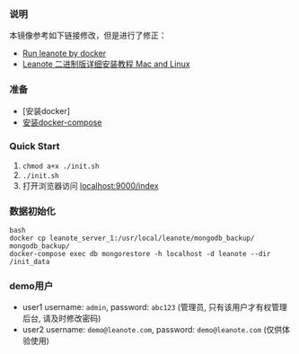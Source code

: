 
### 说明
本镜像参考如下链接修改，但是进行了修正：

- [Run leanote by docker](https://github.com/leanote/leanote/wiki/Run-leanote-by-docker)
- [Leanote 二进制版详细安装教程 Mac and Linux](https://github.com/leanote/leanote/wiki/Leanote-%E4%BA%8C%E8%BF%9B%E5%88%B6%E7%89%88%E8%AF%A6%E7%BB%86%E5%AE%89%E8%A3%85%E6%95%99%E7%A8%8B----Mac-and-Linux)
### 准备
- [安装docker]
- [安装docker-compose](https://docs.docker.com/compose/install/)

### Quick Start
1. ```chmod a+x ./init.sh```
2. ```./init.sh```
3. 打开浏览器访问 [localhost:9000/index](http://localhost:9000/index)

### 数据初始化
```
bash
docker cp leanote_server_1:/usr/local/leanote/mongodb_backup/ mongodb_backup/
docker-compose exec db mongorestore -h localhost -d leanote --dir /init_data
```
### demo用户
- user1 username: ```admin```, password: ```abc123``` (管理员, 只有该用户才有权管理后台, 请及时修改密码)
- user2 username: ```demo@leanote.com```, password: ```demo@leanote.com``` (仅供体验使用)

